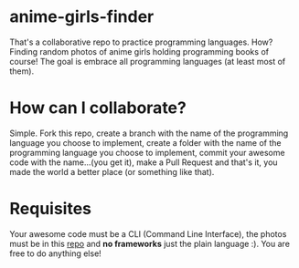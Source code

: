 # anime-girls-finder

That's a collaborative repo to practice programming languages. How? Finding random photos of anime girls holding programming books of course! The goal is embrace all programming languages (at least most of them).

# How can I collaborate?

Simple. Fork this repo, create a branch with the name of the programming language you choose to implement, create a folder with the name of the programming language you choose to implement, commit your awesome code with the name...(you get it), make a Pull Request and that's it, you made the world a better place (or something like that).

# Requisites

Your awesome code must be a CLI (Command Line Interface), the photos must be in this [repo](https://github.com/cat-milk/Anime-Girls-Holding-Programming-Books) and  **no frameworks** just the plain language :). You are free to do anything else!
